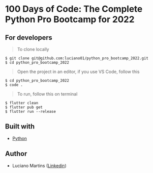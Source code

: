 # 100 Days of Code: The Complete Python Pro Bootcamp for 2022

## For developers
> To clone locally
```
$ git clone git@github.com:luciano01/python_pro_bootcamp_2022.git
$ cd python_pro_bootcamp_2022
```
> Open the project in an editor, if you use VS Code, follow this
```
$ cd python_pro_bootcamp_2022
$ code .
```
> To run, follow this on terminal
```
$ flutter clean
$ flutter pub get
$ flutter run --release
```

## Built with
- [Python](https://www.python.org/)

## Author
- Luciano Martins ([Linkedin](https://br.linkedin.com/in/luciano01))